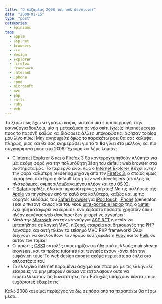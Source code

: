```yaml
---
title: "Ο καζαμίας 2008 του web developer"
date: "2008-01-15"
type: "post"
categories:
  - opinions
tags:
  - apple
  - asp.net
  - browsers
  - css
  - design
  - explorer
  - firefox
  - framework
  - internet
  - iphone
  - ipod
  - microsoft
  - mvc
  - php
  - rails
  - ruby
  - web
---
```


Το ξέρω πως έχω να γράψω καιρό, ωστόσο μία η προσαρμογή στην καινούργια δουλειά, μία η  μετακόμιση σε νέο σπίτι (χωρίς internet access προς το παρόν!) καθώς και διάφορες άλλες υποχρεώσεις, άφησαν το blog μου λίγο πίσω! Μην ανησυχείτε όμως το παρακάτω post θα σας καλύψει πλήρως, μιας και θα σας ενημερώσει για το τι **θα** γίνει στο μέλλον, και πιο συγκεκριμένα μέσα στο 2008! Έχουμε και λέμε λοιπόν:

- Ο [Internet Explorer 8](http://internetexplorer8.net/ "Internet Explorer 8") και ο [Firefox 3](http://www.mozilla.com/en-US/firefox/3.0b1/releasenotes/ "Firefox 3") θα κονταροχτυπηθούν αλύπητα για μία ακόμη φορά για την πολυπόθητη θέση του default web browser στα συστήματα μας! Το περίεργο είναι πως ο [Internet Explorer 8](http://internetexplorer8.net/ "Internet Explorer 8") έχει αυτήν την φορά καλύτερη rendering μηχανή από τον [Firefox 3](http://www.mozilla.com/en-US/firefox/3.0b1/releasenotes/ "Firefox 3"), ο οποίος όμως παραμένει σταθερά η default λύση των web developers (σε όλες τις πλατφόρμες, συμπεριλαμβανομένου πλέον και του OS X).
- Ο [Safari](http://www.apple.com/safari/ "Safari 3") κερδίζει όλο και περισσότερους χρήστες! Με τις πωλήσεις της [Apple](http://www.apple.com/ "Apple") να πηγαίνουν από το καλό στο καλύτερο, καθώς και με τις φορητές εκδόσεις του [Safari browser](http://www.apple.com/safari/ "Safari") για [iPod touch](http://www.apple.com/ipodtouch/ "iPod touch"), [iPhone](http://www.apple.com/iphone/ "iPhone") (generaton 1 και 2 πλέον) καθώς και του νέου [ultra-portable laptop](http://blog.wired.com/gadgets/2007/12/apple-ultraport.html "Ultra-portable Apples") της, ο [Safari](http://www.apple.com/safari/ "Safari 3") έχει ήδη καταφέρει να κερδίσει ένα σεβαστό ποσοστό χρηστών όπου πλέον κανένας web developer δεν μπορεί να αγνοήσει!
- Μετά την [Microsoft](http://www.microsoft.com/ "Microsoft site") και την καινούργια [ASP.ΝΕΤ](http://www.asp.net/ "ASP.NET") η οποία και μεταπήδησε σε λογική [MVC](http://en.wikipedia.org/wiki/Model-view-controller "MVC"), η [Zend](http://www.zend.com/en/ "Zend site"), εταιρεία και δημιουργός της [PHP](http://www.php.net/ "PHP official site") λανσάρει και αυτή πλέον το επίσημο MVC PHP framework! Όλοι δείχνουν να ακολουθούν τον δρόμο που χάραξε η [Ruby](http://www.ruby-lang.org/en/ "Ruby language") και το [Rails](http://www.rubyonrails.org/ "Ruby on Rails") σε αυτόν τον τομέα!
- Οι πρώτες [CSS3](http://www.css3.info/ "CSS3") εντολές υποστηρίζονται ήδη από πολλούς mainstream browsers, και τα πρώτα tutorials και τεχνικές έχουν κάνει ήδη την εμφάνιση τους! Το web design αποκτά ακόμα περισσότερα όπλα στο οπλοστάσιο του!
- Το ελληνικό internet παραμένει άσχημο και στάσιμο, με τις ελληνικές εταιρείες να μην μπορούν ακόμα να καταλάβουν ούτε να εκμεταλλευτούν τις δυνατότητες του. Ευτυχώς υπάρχουν πάντα και οι ευχάριστες εξαιρέσεις!

Καλό 2008 και είμαι περίεργος να δω σε πόσα από τα παραπάνω θα πέσω μέσα...
